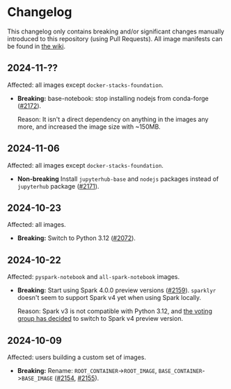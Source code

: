 # Changelog

This changelog only contains breaking and/or significant changes manually introduced to this repository (using Pull Requests).
All image manifests can be found in [the wiki](https://github.com/jupyter/docker-stacks/wiki).

## 2024-11-??

Affected: all images except `docker-stacks-foundation`.

- **Breaking:** base-notebook: stop installing nodejs from conda-forge ([#2172](https://github.com/jupyter/docker-stacks/pull/2172)).

  Reason: It isn't a direct dependency on anything in the images any more, and increased the image size with ~150MB.

## 2024-11-06

Affected: all images except `docker-stacks-foundation`.

- **Non-breaking** Install `jupyterhub-base` and `nodejs` packages instead of `jupyterhub` package ([#2171](https://github.com/jupyter/docker-stacks/pull/2171)).

## 2024-10-23

Affected: all images.

- **Breaking:** Switch to Python 3.12 ([#2072](https://github.com/jupyter/docker-stacks/pull/2072)).

## 2024-10-22

Affected: `pyspark-notebook` and `all-spark-notebook` images.

- **Breaking:** Start using Spark 4.0.0 preview versions ([#2159](https://github.com/jupyter/docker-stacks/pull/2159)).
  `sparklyr` doesn't seem to support Spark v4 yet when using Spark locally.

  Reason: Spark v3 is not compatible with Python 3.12, and [the voting group has decided](https://github.com/jupyter/docker-stacks/pull/2072#issuecomment-2414123851) to switch to Spark v4 preview version.

## 2024-10-09

Affected: users building a custom set of images.

- **Breaking:** Rename: `ROOT_CONTAINER`->`ROOT_IMAGE`, `BASE_CONTAINER`->`BASE_IMAGE` ([#2154](https://github.com/jupyter/docker-stacks/issues/2154), [#2155](https://github.com/jupyter/docker-stacks/pull/2155)).
